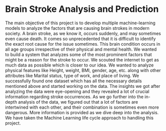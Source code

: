 # Brain Stroke Analysis and Prediction
The main objective of this project is to develop multiple machine-learning models to analyze the factors that are causing brain strokes in modern society. A brain stroke, as we know it, occurs suddenly, and may sometimes even cause death. It comes so unprecedented that it is difficult to identify the exact root cause for the issue sometimes. This brain condition occurs in all age groups irrespective of their physical and mental health. We wanted to build a system that analyzes some of the most prominent factors that might be a reason for the stroke to occur. We scouted the internet to get as much data as possible which is closer to our idea. We wanted to analyze physical features like Height, weight, BMI, gender, age, etc. along with other attributes like Marital status, type of work, and place of living. We successfully found one dataset which has all the necessary details mentioned above and started working on the data. The insights we got after analyzing the data were eye-opening and they revealed a lot of crucial information regarding stroke occurrences. As we go further into the in-depth analysis of the data, we figured out that a lot of factors are intertwined with each other, and their combination is sometimes even more dangerous. More information is provided as we dive deep into the analysis. We have taken the Machine Learning life cycle approach to handling this project.
